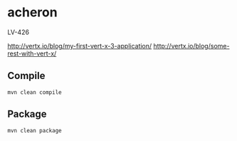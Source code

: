 # acheron
LV-426

http://vertx.io/blog/my-first-vert-x-3-application/
http://vertx.io/blog/some-rest-with-vert-x/

## Compile

```shell
mvn clean compile
```

## Package

```shell
mvn clean package
```
